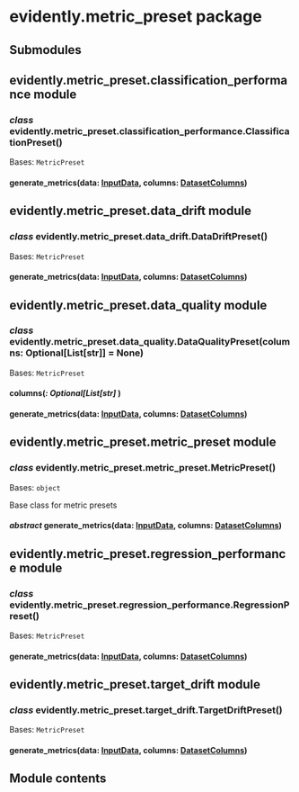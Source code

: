 # evidently.metric_preset package

## Submodules

## evidently.metric_preset.classification_performance module


### _class_ evidently.metric_preset.classification_performance.ClassificationPreset()
Bases: `MetricPreset`


#### generate_metrics(data: [InputData](evidently.metrics.md#evidently.metrics.base_metric.InputData), columns: [DatasetColumns](evidently.utils.md#evidently.utils.data_operations.DatasetColumns))
## evidently.metric_preset.data_drift module


### _class_ evidently.metric_preset.data_drift.DataDriftPreset()
Bases: `MetricPreset`


#### generate_metrics(data: [InputData](evidently.metrics.md#evidently.metrics.base_metric.InputData), columns: [DatasetColumns](evidently.utils.md#evidently.utils.data_operations.DatasetColumns))
## evidently.metric_preset.data_quality module


### _class_ evidently.metric_preset.data_quality.DataQualityPreset(columns: Optional[List[str]] = None)
Bases: `MetricPreset`


#### columns(_: Optional[List[str]_ )

#### generate_metrics(data: [InputData](evidently.metrics.md#evidently.metrics.base_metric.InputData), columns: [DatasetColumns](evidently.utils.md#evidently.utils.data_operations.DatasetColumns))
## evidently.metric_preset.metric_preset module


### _class_ evidently.metric_preset.metric_preset.MetricPreset()
Bases: `object`

Base class for metric presets


#### _abstract_ generate_metrics(data: [InputData](evidently.metrics.md#evidently.metrics.base_metric.InputData), columns: [DatasetColumns](evidently.utils.md#evidently.utils.data_operations.DatasetColumns))
## evidently.metric_preset.regression_performance module


### _class_ evidently.metric_preset.regression_performance.RegressionPreset()
Bases: `MetricPreset`


#### generate_metrics(data: [InputData](evidently.metrics.md#evidently.metrics.base_metric.InputData), columns: [DatasetColumns](evidently.utils.md#evidently.utils.data_operations.DatasetColumns))
## evidently.metric_preset.target_drift module


### _class_ evidently.metric_preset.target_drift.TargetDriftPreset()
Bases: `MetricPreset`


#### generate_metrics(data: [InputData](evidently.metrics.md#evidently.metrics.base_metric.InputData), columns: [DatasetColumns](evidently.utils.md#evidently.utils.data_operations.DatasetColumns))
## Module contents
